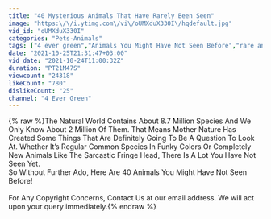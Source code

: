```yaml
---
title: "40 Mysterious Animals That Have Rarely Been Seen"
image: "https:\/\/i.ytimg.com\/vi\/oUMXduX330I\/hqdefault.jpg"
vid_id: "oUMXduX330I"
categories: "Pets-Animals"
tags: ["4 ever green","Animals You Might Have Not Seen Before","rare animals"]
date: "2021-10-25T21:31:47+03:00"
vid_date: "2021-10-24T11:00:32Z"
duration: "PT21M47S"
viewcount: "24318"
likeCount: "780"
dislikeCount: "25"
channel: "4 Ever Green"
---
```

{% raw %}The Natural World Contains About 8.7 Million Species And We Only Know About 2 Million Of Them. That Means Mother Nature Has Created Some Things That Are Definitely Going To Be A Question To Look At. Whether It’s Regular Common Species In Funky Colors Or Completely New Animals Like The Sarcastic Fringe Head, There Is A Lot You Have Not Seen Yet.<br />So Without Further Ado, Here Are 40 Animals You Might Have Not Seen Before!<br /><br />For Any Copyright Concerns, Contact Us at our email address. We will act upon your query immediately.{% endraw %}
